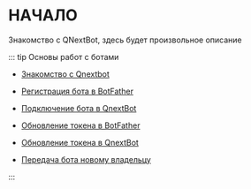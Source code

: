 # НАЧАЛО

Знакомство с QNextBot, здесь будет произвольное описание

::: tip Основы работ с ботами 

* [Знакомство с Qnextbot](/root/getstarting/acquainqnext/)

* [Регистрация бота в BotFather](/root/getstarting/registrationinbotfather/) 

* [Подключение бота в QnextBot](/root/getstarting/addbottoqnext/) 

* [Обновление токена в BotFather](/root/getstarting/resettokenbotfather/)

* [Обновление токена в QnextBot](/root/getstarting/resettokenqnextbot/)

* [Передача бота новому владельцу](/root/getstarting/transferofrights/)

:::

